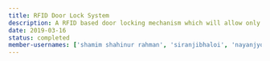 ```yaml
---
title: RFID Door Lock System
description: A RFID based door locking mechanism which will allow only authorized person to lock/unlock the door of Robotics Club
date: 2019-03-16
status: completed
member-usernames: ['shamim shahinur rahman', 'siranjibhaloi', 'nayanjyotirabha']
---
```

